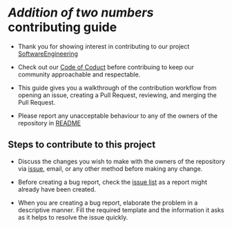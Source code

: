 # *Addition of two numbers* contributing guide
* Thank you for showing interest in contributing to our project [SoftwareEngineering](https://github.com/madiha2001/SoftwareEngineering)

* Check out our [Code of Coduct](./CODE_OF_CONDUCT.md) before contribuing to keep our community approachable and respectable.

* This guide gives you a walkthrough of the contribution workflow from opening an issue, creating a Pull Request, reviewing, and merging the Pull Request.

* Please report any unacceptable behaviour to any of the owners of the repository in [README](./README.md) 


## Steps to contribute to this project
* Discuss the changes you wish to make with the owners of the repository via [issue](https://github.com/madiha2001/SoftwareEngineering/issues), email, or any other method before making any change.

* Before creating a bug report, check the [issue list](https://github.com/madiha2001/SoftwareEngineering/issues) as a report might already have been created.

* When you are creating a bug report, elaborate the problem in a descriptive manner. Fill the required template and the information it asks as it helps to resolve the issue quickly.